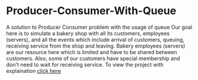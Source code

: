 # Producer-Consumer-With-Queue
A solution to Producer Consumer problem with the usage of queue
Our goal here is to simulate a bakery shop with all its customers, employees (servers), and all the events which include arrival of customers, queuing, receiving service from the shop and leaving. Bakery employees (servers) are our resource here which is limited and have to be shared between customers. Also, some of our customers have special membership and don't need to wait for receiving service.
To view the project with explaination [click here](/Producer-Consumer.ipynb)
